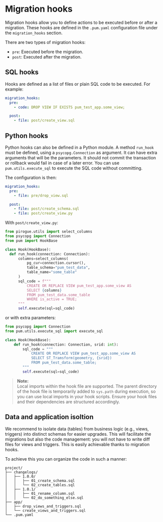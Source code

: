 # Migration hooks

Migration hooks allow you to define actions to be executed before or after a migration. These hooks are defined in the `.pum.yaml` configuration file under the `migration_hooks` section.

There are two types of migration hooks:

- `pre`: Executed before the migration.
- `post`: Executed after the migration.

## SQL hooks

Hooks are defined as a list of files or plain SQL code to be executed. For example:

```yaml
migration_hooks:
  pre:
    - code: DROP VIEW IF EXISTS pum_test_app.some_view;

  post:
    - file: post/create_view.sql
```

## Python hooks

Python hooks can also be defined in a Python module.
A method `run_hook` must be defined,
using a `psycopg.Connection` as argument.
It can have extra arguments that will be the parameters.
It should not commit the transaction or rollback would fail in case of a later error.
You can use `pum.utils.execute_sql` to execute the SQL code without committing.

The configuration is then:

```yaml
migration_hooks:
  pre:
    - file: pre/drop_view.sql

  post:
    - file: post/create_schema.sql
    - file: post/create_view.py
```

With `post/create_view.py`:

```py
from pirogue.utils import select_columns
from psycopg import Connection
from pum import HookBase

class Hook(HookBase):
  def run_hook(connection: Connection):
      columns=select_columns(
          pg_cur=connection.cursor(),
          table_schema="pum_test_data",
          table_name="some_table"  
      )
      sql_code = f"""
          CREATE OR REPLACE VIEW pum_test_app.some_view AS
          SELECT {columns}
          FROM pum_test_data.some_table
          WHERE is_active = TRUE;
      """
      self.execute(sql=sql_code)
```

or with extra parameters:

```py
from psycopg import Connection
from pum.utils.execute_sql import execute_sql

class Hook(HookBase):
    def run_hook(connection: Connection, srid: int):
        sql_code = """
            CREATE OR REPLACE VIEW pum_test_app.some_view AS
            SELECT ST_Tramsform(geometry, {srid})
            FROM pum_test_data.some_table;
        """
        self.execute(sql=sql_code)
```


> **Note:**  
> Local imports within the hook file are supported. The parent directory of the hook file is temporarily added to `sys.path` during execution, so you can use local imports in your hook scripts. Ensure your hook files and their dependencies are structured accordingly.


## Data and application isoltion

We recommend to isolate data (tables) from business logic (e.g., views, triggers) into distinct schemas for easier upgrades.
This will facilitate the migrations but also the code management: you will not have to write diff files for views and triggers.
This is easily achievable thanks to migration hooks.

To achieve this you can organize the code in such a manner:
```
project/
├── changelogs/
│   ├── 1.0.0/
│   │   ├── 01_create_schema.sql
│   │   └── 02_create_tables.sql
│   ├── 1.0.1/
│   │   ├── 01_rename_column.sql
│   │   └── 02_do_something_else.sql
├── app/
│   ├── drop_views_and_triggers.sql
│   └── create_views_and_triggers.sql
└── .pum.yaml
```

